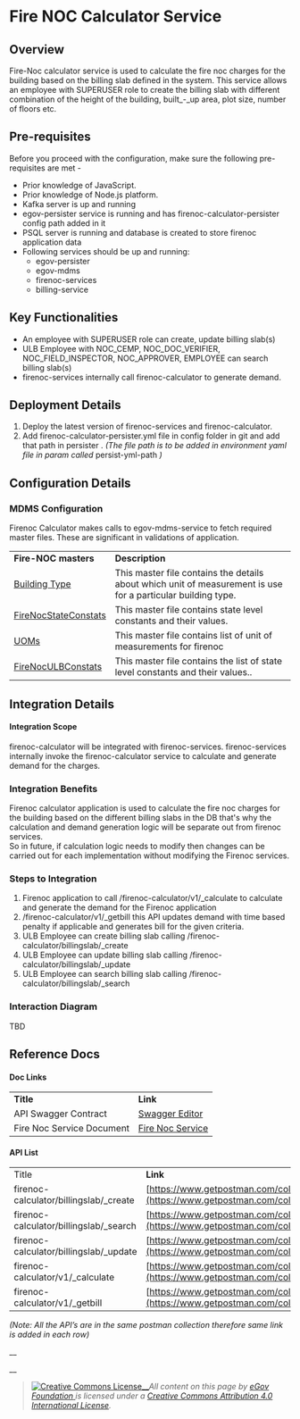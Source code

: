 # Fire NOC Calculator Service

## Overview

Fire-Noc calculator service is used to calculate the fire noc charges for the building based on the billing slab defined in the system. This service allows an employee with SUPERUSER role to create the billing slab with different combination of the height of the building, built\_-\_up area, plot size, number of floors etc.

## Pre-requisites

Before you proceed with the configuration, make sure the following pre-requisites are met -

* Prior knowledge of JavaScript.
* Prior knowledge of Node.js platform.
* Kafka server is up and running
* egov-persister service is running and has firenoc-calculator-persister config path added in it
* PSQL server is running and database is created to store firenoc application data
* Following services should be up and running:
  * egov-persister
  * egov-mdms
  * firenoc-services
  * billing-service

## Key Functionalities

* An employee with SUPERUSER role can create, update billing slab(s)
* ULB Employee with NOC\_CEMP, NOC\_DOC\_VERIFIER, NOC\_FIELD\_INSPECTOR, NOC\_APPROVER, EMPLOYEE can search billing slab(s)
* firenoc-services internally call firenoc-calculator to generate demand.

## Deployment Details

1. Deploy the latest version of firenoc-services and firenoc-calculator.
2. Add firenoc-calculator-persister.yml file in config folder in git and add that path in persister . _(The file path is to be added in environment yaml file in param called_ persist-yml-path _)_

## Configuration Details

### MDMS Configuration

Firenoc Calculator makes calls to egov-mdms-service to fetch required master files. These are significant in validations of application.

|                                                                                                                                   |                                                                                                              |
| --------------------------------------------------------------------------------------------------------------------------------- | ------------------------------------------------------------------------------------------------------------ |
| **Fire-NOC masters**                                                                                                              | **Description**                                                                                              |
| [Building Type](https://github.com/egovernments/egov-mdms-data/blob/master/data/pb/firenoc/BuildingType.json)                     | This master file contains the details about which unit of measurement is use for a particular building type. |
| [FireNocStateConstats](https://github.com/egovernments/egov-mdms-data/blob/master/data/pb/firenoc/FireNocStateConstats.json)      | This master file contains state level constants and their values.                                            |
| [UOMs](https://github.com/egovernments/egov-mdms-data/blob/master/data/pb/firenoc/UOMs.json)                                      | This master file contains list of unit of measurements for firenoc                                           |
| [FireNocULBConstats](https://github.com/egovernments/egov-mdms-data/blob/master/data/pb/amritsar/firenoc/FireNocULBConstats.json) | This master file contains the list of state level constants and their values..                               |

## Integration Details

#### Integration Scope <a href="#integration-scope" id="integration-scope"></a>

firenoc-calculator will be integrated with firenoc-services. firenoc-services internally invoke the firenoc-calculator service to calculate and generate demand for the charges.

### Integration Benefits

Firenoc calculator application is used to calculate the fire noc charges for the building based on the different billing slabs in the DB that's why the calculation and demand generation logic will be separate out from firenoc services.\
So in future, if calculation logic needs to modify then changes can be carried out for each implementation without modifying the Firenoc services.

### Steps to Integration

1. Firenoc application to call /firenoc-calculator/v1/\_calculate to calculate and generate the demand for the Firenoc application
2. /firenoc-calculator/v1/\_getbill this API updates demand with time based penalty if applicable and generates bill for the given criteria.
3. ULB Employee can create billing slab calling /firenoc-calculator/billingslab/\_create
4. ULB Employee can update billing slab calling /firenoc-calculator/billingslab/\_update
5. ULB Employee can search billing slab calling /firenoc-calculator/billingslab/\_search

### Interaction Diagram

TBD

## Reference Docs

#### Doc Links <a href="#doc-links" id="doc-links"></a>

|                           |                                                                                                                                                                                                           |
| ------------------------- | --------------------------------------------------------------------------------------------------------------------------------------------------------------------------------------------------------- |
| **Title**                 | **Link**                                                                                                                                                                                                  |
| API Swagger Contract      | [Swagger Editor](https://editor.swagger.io/?url=https://raw.githubusercontent.com/egovernments/municipal-services/master/firenoc-calculator/config/docs/contract/fire\_noc\_calculation\_service.yaml#!/) |
| Fire Noc Service Document | [Fire Noc Service](./)                                                                                                                                                                                    |

#### API List <a href="#api-list" id="api-list"></a>

|                                         |                                                                                                                            |
| --------------------------------------- | -------------------------------------------------------------------------------------------------------------------------- |
| Title                                   | **Link**                                                                                                                   |
| firenoc-calculator/billingslab/\_create | [https://www.getpostman.com/collections/1906fad8a6860fbadd55](https://www.getpostman.com/collections/1906fad8a6860fbadd55) |
| firenoc-calculator/billingslab/\_search | [https://www.getpostman.com/collections/1906fad8a6860fbadd55](https://www.getpostman.com/collections/1906fad8a6860fbadd55) |
| firenoc-calculator/billingslab/\_update | [https://www.getpostman.com/collections/1906fad8a6860fbadd55](https://www.getpostman.com/collections/1906fad8a6860fbadd55) |
| firenoc-calculator/v1/\_calculate       | [https://www.getpostman.com/collections/1906fad8a6860fbadd55](https://www.getpostman.com/collections/1906fad8a6860fbadd55) |
| firenoc-calculator/v1/\_getbill         | [https://www.getpostman.com/collections/1906fad8a6860fbadd55](https://www.getpostman.com/collections/1906fad8a6860fbadd55) |

_(Note: All the API’s are in the same postman collection therefore same link is added in each row)_

\_\_

\_\_

> [![Creative Commons License](https://i.creativecommons.org/l/by/4.0/80x15.png)\_\_](http://creativecommons.org/licenses/by/4.0/)_All content on this page by_ [_eGov Foundation_ ](https://egov.org.in)_is licensed under a_ [_Creative Commons Attribution 4.0 International License_](http://creativecommons.org/licenses/by/4.0/)_._
